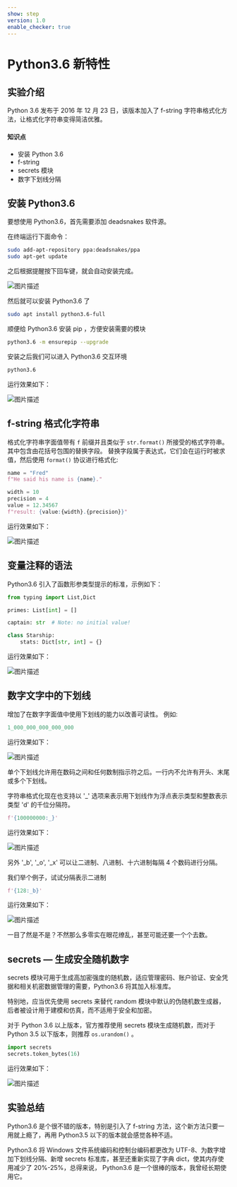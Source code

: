 ```yaml
---
show: step
version: 1.0
enable_checker: true
---
```


# Python3.6 新特性

## 实验介绍

Python 3.6 发布于 2016 年 12 月 23 日，该版本加入了 f-string 字符串格式化方法，让格式化字符串变得简洁优雅。

#### 知识点

- 安装 Python 3.6
- f-string
- secrets 模块
- 数字下划线分隔

## 安装 Python3.6

要想使用 Python3.6，首先需要添加 deadsnakes 软件源。

在终端运行下面命令：

```bash
sudo add-apt-repository ppa:deadsnakes/ppa
sudo apt-get update
```

之后根据提醒按下回车键，就会自动安装完成。

![图片描述](https://doc.shiyanlou.com/courses/uid810810-20210607-1623033384175)

然后就可以安装 Python3.6 了

```bash
sudo apt install python3.6-full
```

顺便给 Python3.6 安装 pip ，方便安装需要的模块

```bash
python3.6 -m ensurepip --upgrade
```

安装之后我们可以进入 Python3.6 交互环境

```bash
python3.6
```

运行效果如下：

![图片描述](https://doc.shiyanlou.com/courses/uid810810-20210608-1623137620717)

## f-string 格式化字符串

格式化字符串字面值带有 `f` 前缀并且类似于 `str.format()` 所接受的格式字符串。 其中包含由花括号包围的替换字段。 替换字段属于表达式，它们会在运行时被求值，然后使用 `format()` 协议进行格式化:

```python
name = "Fred"
f"He said his name is {name}."

width = 10
precision = 4
value = 12.34567
f"result: {value:{width}.{precision}}"
```

运行效果如下：

![图片描述](https://doc.shiyanlou.com/courses/uid810810-20210608-1623138577495)

## 变量注释的语法

Python3.6 引入了函数形参类型提示的标准，示例如下：

```python
from typing import List,Dict

primes: List[int] = []

captain: str  # Note: no initial value!

class Starship:
    stats: Dict[str, int] = {}
```

运行效果如下：

![图片描述](https://doc.shiyanlou.com/courses/uid810810-20210608-1623139223469)

## 数字文字中的下划线

增加了在数字字面值中使用下划线的能力以改善可读性。 例如:

```python
1_000_000_000_000_000
```

运行效果如下：

![图片描述](https://doc.shiyanlou.com/courses/uid810810-20210608-1623139416305)

单个下划线允许用在数码之间和任何数制指示符之后。一行内不允许有开头、末尾或多个下划线。

字符串格式化现在也支持以 '\_' 选项来表示用下划线作为浮点表示类型和整数表示类型 'd' 的千位分隔符。

```python
f'{100000000:_}'
```

运行效果如下：

![图片描述](https://doc.shiyanlou.com/courses/uid810810-20210608-1623139620064)

另外 '\_b', '\_o', '\_x' 可以让二进制、八进制、十六进制每隔 4 个数码进行分隔。

我们举个例子，试试分隔表示二进制

```python
f'{128:_b}'
```

运行效果如下：

![图片描述](https://doc.shiyanlou.com/courses/uid810810-20210608-1623140333547)

一目了然是不是？不然那么多零实在眼花缭乱，甚至可能还要一个个去数。

## secrets — 生成安全随机数字

secrets 模块可用于生成高加密强度的随机数，适应管理密码、账户验证、安全凭据和相关机密数据管理的需要，Python3.6 将其加入标准库。

特别地，应当优先使用 secrets 来替代 random 模块中默认的伪随机数生成器，后者被设计用于建模和仿真，而不适用于安全和加密。

对于 Python 3.6 以上版本，官方推荐使用 secrets 模块生成随机数，而对于 Python 3.5 以下版本，则推荐 `os.urandom()` 。

```python
import secrets
secrets.token_bytes(16)
```

运行效果如下：

![图片描述](https://doc.shiyanlou.com/courses/uid810810-20210608-1623143761528)

## 实验总结

Python3.6 是个很不错的版本，特别是引入了 f-string 方法，这个新方法只要一用就上瘾了，再用 Python3.5 以下的版本就会感觉各种不适。

Python3.6 将 Windows 文件系统编码和控制台编码都更改为 UTF-8、为数字增加下划线分隔、新增 secrets 标准库，甚至还重新实现了字典 dict，使其内存使用减少了 20%-25%，总得来说， Python3.6 是一个很棒的版本，我曾经长期使用它。
